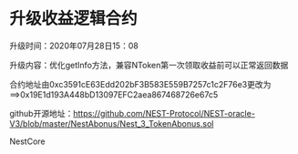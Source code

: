 # 升级收益逻辑合约

升级时间：2020年07月28日15：08

升级内容：优化getInfo方法，兼容NToken第一次领取收益前可以正常返回数据

合约地址由0xc3591cE63Edd202bF3B583E559B7257c1c2F76e3更改为==>0x19E1d193A448bD13097EFC2aea867468726e67c5

github开源地址：https://github.com/NEST-Protocol/NEST-oracle-V3/blob/master/NestAbonus/Nest_3_TokenAbonus.sol

NestCore
